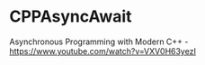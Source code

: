 # CPPAsyncAwait
Asynchronous Programming with Modern C++ -
https://www.youtube.com/watch?v=VXV0H63yezI
